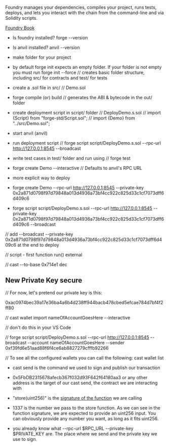 Foundry manages your dependencies, compiles your project, runs tests, deploys, and lets you interact with the chain from the command-line and via Solidity scripts.

[Foundry Book](https://book.getfoundry.sh/)

* Is foundry installed? forge --version

* Is anvil installed? anvil --version

* make folder for your project

* by default forge init expects an empty folder. If your folder is not empty you must run forge init --force
// creates basic folder structure, including src/ for contracts and test/ for tests

* create a .sol file in src/
// Demo.sol

* forge compile (or) build
// generates the ABI & bytecode in the out/ folder

* create deployment script in script/ folder
// DeployDemo.s.sol
// import {Script} from "forge-std/Script.sol";
// import {Demo} from "../src/Demo.sol";

* start anvil (anvil)

* run deployment script
// forge script script/DeployDemo.s.sol --rpc-url http://127.0.0.1:8545 --broadcast

* write test cases in test/ folder and run using 
// forge test

* forge create Demo --interactive 
// Defaults to anvil's RPC URL

* more explicit way to deploy
* forge create Demo --rpc-url http://127.0.0.1:8545 --private-key 0x2a871d0798f97d79848a013d4936a73bf4cc922c825d33c1cf7073dff6d409c6 

* forge script script/DeployDemo.s.sol --rpc-url http://127.0.0.1:8545 --private-key 0x2a871d0798f97d79848a013d4936a73bf4cc922c825d33c1cf7073dff6d409c6 --broadcast

// add --broadcast --private-key 0x2a871d0798f97d79848a013d4936a73bf4cc922c825d33c1cf7073dff6d409c6 at the end to deploy


// script - first function run() external

// cast --to-base 0x714e1 dec

## New Private Key secure

// For now, let's pretend our private key is this:

0xac0974bec39a17e36ba4a6b4d238ff944bacb478cbed5efcae784d7bf4f2ff80

// cast wallet import nameOfAccountGoesHere --interactive

// don't do this in your VS Code

// forge script script/DeployDemo.s.sol --rpc-url http://127.0.0.1:8545 --broadcast --account nameOfAccountGoesHere --sender 0xf39fd6e51aad88f6f4ce6ab8827279cfffb92266

// To see all the configured wallets you can call the following: cast wallet list

* cast send is the command we used to sign and publish our transaction

* 0x5FbDB2315678afecb367f032d93F642f64180aa3 or any other address is the target of our cast send, the contract we are interacting with

* "store(uint256)" is the [signature of the function](https://ethereum.stackexchange.com/questions/135205/what-is-a-function-signature-and-function-selector-in-solidity-and-evm-language) we are calling

* 1337 is the number we pass to the store function. As we can see in the function signature, we are expected to provide an uint256 input. You can obviously provide any number you want, as long as it fits uint256.

* you already know what --rpc-url $RPC_URL --private-key $PRIVATE_KEY are. The place where we send and the private key we use to sign.

